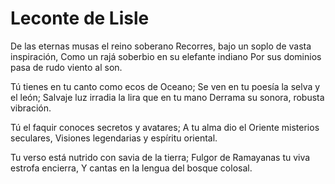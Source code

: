# Leconte de Lisle

De las eternas musas el reino soberano
Recorres, bajo un soplo de vasta inspiración,
Como un rajá soberbio en su elefante indiano
Por sus dominios pasa de rudo viento al son.

Tú tienes en tu canto como ecos de Oceano;
Se ven en tu poesía la selva y el león;
Salvaje luz irradia la lira que en tu mano
Derrama su sonora, robusta vibración.

Tú el faquir conoces secretos y avatares;
A tu alma dio el Oriente misterios seculares,
Visiones legendarias y espíritu oriental.

Tu verso está nutrido con savia de la tierra;
Fulgor de Ramayanas tu viva estrofa encierra,
Y cantas en la lengua del bosque colosal. 